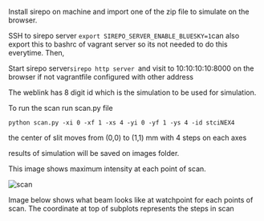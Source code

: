Install sirepo on machine and import one of the zip file to simulate on the browser.

SSH to sirepo server
```export SIREPO_SERVER_ENABLE_BLUESKY=1```can also export this to bashrc of vagrant server so its not needed to do this everytime. Then,

Start sirepo server```sirepo http server ```and visit to 10:10:10:10:8000 on the browser if not vagrantfile configured with other address

The weblink has 8 digit id which is the simulation to be used for simulation.

To run the scan run scan.py file
```
python scan.py -xi 0 -xf 1 -xs 4 -yi 0 -yf 1 -ys 4 -id stciNEX4
```
the center of slit moves from (0,0) to (1,1) mm with 4 steps on each axes

results of simulation will be saved on images folder. 

This image shows maximum intensity at each point of scan.

![scan](./images/scan.png)

Image below shows what beam looks like at watchpoint for each points of scan. The coordinate at top of subplots represents the steps in scan


